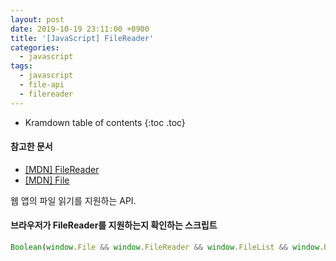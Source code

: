 ```yaml
---
layout: post
date: 2019-10-19 23:11:00 +0900
title: '[JavaScript] FileReader'
categories:
  - javascript
tags:
  - javascript
  - file-api
  - filereader
---
```


* Kramdown table of contents
{:toc .toc}

#### 참고한 문서

- [\[MDN\] FileReader](https://developer.mozilla.org/en-US/docs/Web/API/FileReader)
- [\[MDN\] File](https://developer.mozilla.org/en-US/docs/Web/API/File)

웹 앱의 파일 읽기를 지원하는 API.


#### 브라우저가 FileReader를 지원하는지 확인하는 스크립트

```js
Boolean(window.File && window.FileReader && window.FileList && window.Blob)
```
